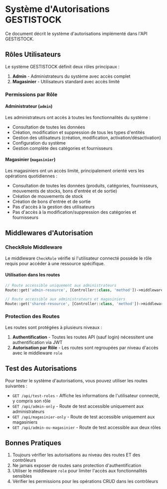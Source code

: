 # Système d'Autorisations GESTISTOCK

Ce document décrit le système d'autorisations implémenté dans l'API GESTISTOCK.

## Rôles Utilisateurs

Le système GESTISTOCK définit deux rôles principaux :

1. **Admin** - Administrateurs du système avec accès complet
2. **Magasinier** - Utilisateurs standard avec accès limité

### Permissions par Rôle

#### Administrateur (`admin`)

Les administrateurs ont accès à toutes les fonctionnalités du système :

- Consultation de toutes les données
- Création, modification et suppression de tous les types d'entités
- Gestion des utilisateurs (création, modification, activation/désactivation)
- Configuration du système
- Gestion complète des catégories et fournisseurs

#### Magasinier (`magasinier`)

Les magasiniers ont un accès limité, principalement orienté vers les opérations quotidiennes :

- Consultation de toutes les données (produits, catégories, fournisseurs, mouvements de stocks, bons d'entrée et de sortie)
- Création de mouvements de stock
- Création de bons d'entrée et de sortie
- Pas d'accès à la gestion des utilisateurs
- Pas d'accès à la modification/suppression des catégories et fournisseurs

## Middlewares d'Autorisation

### CheckRole Middleware

Le middleware `CheckRole` vérifie si l'utilisateur connecté possède le rôle requis pour accéder à une ressource spécifique.

#### Utilisation dans les routes

```php
// Route accessible uniquement aux administrateurs
Route::get('admin-resource', [Controller::class, 'method'])->middleware('role:admin');

// Route accessible aux administrateurs et magasiniers
Route::get('shared-resource', [Controller::class, 'method'])->middleware('role:admin,magasinier');
```

### Protection des Routes

Les routes sont protégées à plusieurs niveaux :

1. **Authentification** - Toutes les routes API (sauf login) nécessitent une authentification via JWT
2. **Autorisation par Rôle** - Les routes sont regroupées par niveau d'accès avec le middleware `role`

## Test des Autorisations

Pour tester le système d'autorisations, vous pouvez utiliser les routes suivantes :

- `GET /api/test-roles` - Affiche les informations de l'utilisateur connecté, y compris son rôle
- `GET /api/admin-only` - Route de test accessible uniquement aux administrateurs
- `GET /api/magasinier-only` - Route de test accessible uniquement aux magasiniers
- `GET /api/admin-ou-magasinier` - Route de test accessible aux deux rôles

## Bonnes Pratiques

1. Toujours vérifier les autorisations au niveau des routes ET des contrôleurs
2. Ne jamais exposer de routes sans protection d'authentification
3. Utiliser le middleware `role` pour limiter l'accès aux fonctionnalités sensibles
4. Vérifier les permissions pour les opérations CRUD dans les contrôleurs
